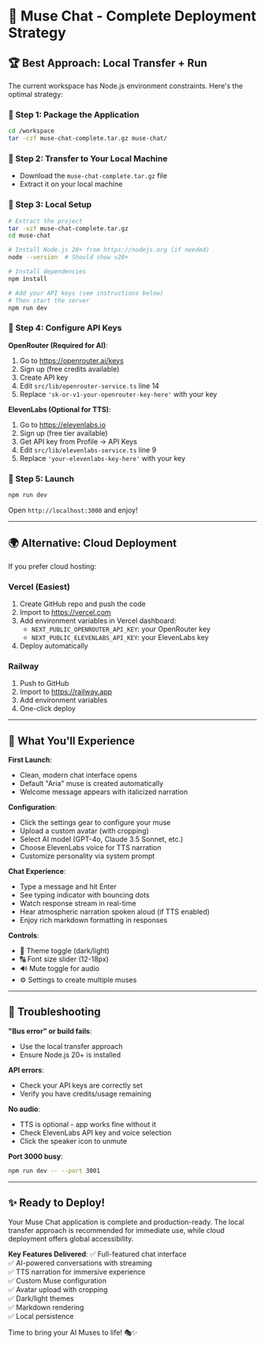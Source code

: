 # 🎯 Muse Chat - Complete Deployment Strategy

## 🏆 Best Approach: Local Transfer + Run

The current workspace has Node.js environment constraints. Here's the optimal strategy:

### 📎 Step 1: Package the Application
```bash
cd /workspace
tar -czf muse-chat-complete.tar.gz muse-chat/
```

### 📎 Step 2: Transfer to Your Local Machine
- Download the `muse-chat-complete.tar.gz` file
- Extract it on your local machine

### 📎 Step 3: Local Setup
```bash
# Extract the project
tar -xzf muse-chat-complete.tar.gz
cd muse-chat

# Install Node.js 20+ from https://nodejs.org (if needed)
node --version  # Should show v20+

# Install dependencies
npm install

# Add your API keys (see instructions below)
# Then start the server
npm run dev
```

### 🔑 Step 4: Configure API Keys

**OpenRouter (Required for AI)**:
1. Go to https://openrouter.ai/keys
2. Sign up (free credits available)
3. Create API key
4. Edit `src/lib/openrouter-service.ts` line 14
5. Replace `'sk-or-v1-your-openrouter-key-here'` with your key

**ElevenLabs (Optional for TTS)**:
1. Go to https://elevenlabs.io  
2. Sign up (free tier available)
3. Get API key from Profile → API Keys
4. Edit `src/lib/elevenlabs-service.ts` line 9
5. Replace `'your-elevenlabs-key-here'` with your key

### 🚀 Step 5: Launch
```bash
npm run dev
```
Open `http://localhost:3000` and enjoy!

---

## 🌍 Alternative: Cloud Deployment

If you prefer cloud hosting:

### Vercel (Easiest)
1. Create GitHub repo and push the code
2. Import to https://vercel.com
3. Add environment variables in Vercel dashboard:
   - `NEXT_PUBLIC_OPENROUTER_API_KEY`: your OpenRouter key
   - `NEXT_PUBLIC_ELEVENLABS_API_KEY`: your ElevenLabs key
4. Deploy automatically

### Railway
1. Push to GitHub
2. Import to https://railway.app
3. Add environment variables
4. One-click deploy

---

## 📱 What You'll Experience

**First Launch**:
- Clean, modern chat interface opens
- Default "Aria" muse is created automatically
- Welcome message appears with italicized narration

**Configuration**:
- Click the settings gear to configure your muse
- Upload a custom avatar (with cropping)
- Select AI model (GPT-4o, Claude 3.5 Sonnet, etc.)
- Choose ElevenLabs voice for TTS narration
- Customize personality via system prompt

**Chat Experience**:
- Type a message and hit Enter
- See typing indicator with bouncing dots
- Watch response stream in real-time
- Hear atmospheric narration spoken aloud (if TTS enabled)
- Enjoy rich markdown formatting in responses

**Controls**:
- 🎨 Theme toggle (dark/light)
- 🔠 Font size slider (12-18px)
- 🔊 Mute toggle for audio
- ⚙️ Settings to create multiple muses

---

## 🔧 Troubleshooting

**"Bus error" or build fails**:
- Use the local transfer approach
- Ensure Node.js 20+ is installed

**API errors**:
- Check your API keys are correctly set
- Verify you have credits/usage remaining

**No audio**:
- TTS is optional - app works fine without it
- Check ElevenLabs API key and voice selection
- Click the speaker icon to unmute

**Port 3000 busy**:
```bash
npm run dev -- --port 3001
```

---

## ✨ Ready to Deploy!

Your Muse Chat application is complete and production-ready. The local transfer approach is recommended for immediate use, while cloud deployment offers global accessibility.

**Key Features Delivered**:
✅ Full-featured chat interface  
✅ AI-powered conversations with streaming  
✅ TTS narration for immersive experience  
✅ Custom Muse configuration  
✅ Avatar upload with cropping  
✅ Dark/light themes  
✅ Markdown rendering  
✅ Local persistence  

Time to bring your AI Muses to life! 🎭✨